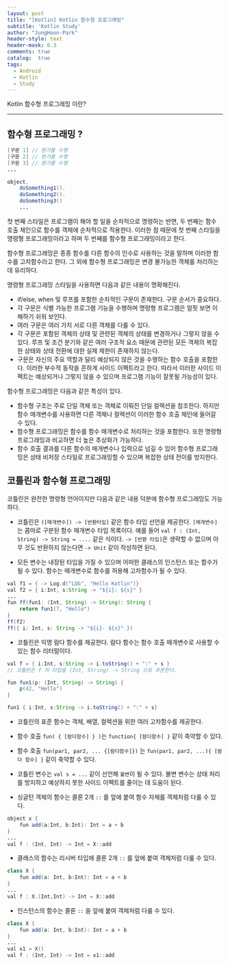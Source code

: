 ```yaml
---
layout: post
title: "[Kotlin] Kotlin 함수형 프로그래밍"
subtitle: 'Kotlin Study'
author: "JungHoon-Park"
header-style: text
header-mask: 0.3
comments: true
catalog:  true
tags:
  - Android
  - Kotlin
  - Study
---
```


Kotlin 함수형 프로그래밍 이란?

---

## 함수형 프로그래밍 ?

~~~java
[구문 1] // 뭔가를 수행
[구문 2] // 뭔가를 수행
[구문 3] // 뭔가를 수행
...
~~~


~~~java
object.
    doSomething1().
    doSomething2().
    doSomething3()
    ...
~~~

첫 번째 스타일은 프로그램이 해야 할 일을 순차적으로 명령하는 반면, 두 번째는 함수 호출 체인으로 함수를 객체에 순차적으로 적용한다.
이러한 점 때문에 첫 번째 스타일을 명령형 프로그래밍이라고 하며 두 번째를 함수형 프로그래밍이라고 한다.

함수형 프로그래밍은 종종 함수를 다른 함수의 인수로 사용하는 것을 말하며 이러한 함수를 고차함수라고 한다. 그 외에 함수형 프로그래밍은 변경 불가능한 객체를 처리하는데 유리하다.


명령형 프로그래밍 스타일을 사용하면 다음과 같은 내용이 명확해진다.
- if/else, when 및 루프를 포함한 순차적인 구문이 존재한다. 구문 순서가 중요하다.
- 각 구문은 식별 가능한 프로그램 기능을 수행하며 명령형 프로그램은 얼핏 보면 이해하기 쉬워 보인다.
- 여러 구문은 여러 가지 서로 다른 객체를 다룰 수 있다.
- 각 구문은 포함된 객체의 상태 및 관련된 객체의 상태를 변경하거나 그렇지 않을 수 있다. 루프 및 조건 분기와 같은 여러 구조적 요소 때문에 관련된 모든 객체의 복잡한 상태와 상태 전환에 대한 실제 제한이 존재하지 않는다.
- 구문은 자신의 주요 역할과 달리 예상되지 않은 것을 수행하는 함수 호출을 포함한다. 이러한 부수적 동작을 흔하게 사이드 이펙트라고 한다. 따라서 이러한 사이드 이펙트는 예상되거나 그렇지 않을 수 있으며 프로그램 기능이 잘못될 가능성이 있다.


함수형 프로그래밍은 다음과 같은 특성이 있다.
- 함수형 구조는 주로 단일 객체 또는 객체로 이뤄진 단일 컬렉션을 참조한다. 하지만 함수 매개변수를 사용하면 다른 객체나 컬렉션이 이러한 함수 호출 체인에 들어갈 수 있다.
- 함수형 프로그래밍은 함수를 함수 매개변수로 처리하는 것을 포함한다. 또한 명령형 프로그래밍과 비교하면 더 높은 추상화가 가능하다.
- 함수 호출 결과를 다른 함수의 매개변수나 입력으로 넘길 수 있어 함수형 프로그래밍은 상태 비저장 스타일로 프로그래밍할 수 있으며 복잡한 상태 전이를 방지한다.


## 코틀린과 함수형 프로그래밍

코틀린은 완전한 명령형 언어이지만 다음과 같은 내용 덕분에 함수형 프로그래밍도 가능하다.

- 코틀린은 `([매개변수]) -> [반환타입]` 같은 함수 타입 선언을 제공한다. `[매개변수]`는 콤마로 구분된 함수 매개변수 타입 목록이다.
예를 들어 `val f : (Int, String) -> String = ....` 같은 식이다. `-> [반환 타입]`은 생략할 수 없으며 아무 것도 반환하지 않는다면 `-> Unit` 같이 작성하면 된다.

- 모든 변수는 내장된 타입을 가질 수 있으며 어떠한 클래스의 인스턴스 또는 함수가 될 수 있다. 함수는 매개변수로 함수를 허용해 고차함수가 될 수 있다.
~~~java
val f1 = { -> Log.d("LOG", "Hello Kotlin")}
val f2 = { i:Int, s:String -> "${i}: ${s}" }
...
fun ff(fun1: (Int, String) -> String): String {
    return fun1(7, "Hello")
}
ff(f2)
ff({ i: Int, s: String -> "${i}- ${s}" })
~~~

- 코틀린은 익명 람다 함수를 제공한다. 람다 함수는 함수 호출 매개변수로 사용할 수 있는 함수 리터럴이다.
~~~java
val f = { i:Int, s:String -> i.toString() + ":" + s }
// 코틀린은 f 의 타입을 (Int, String) -> String 으로 추론한다.

fun fun1(p: (Int, String) -> String) {
    p(42, "Hello")
}

fun1 { i:Int, s:String -> i.toString() + ":" + s}
~~~

- 코틀린의 표준 함수는 객체, 배열, 컬렉션을 위한 여러 고차함수를 제공한다.

- 함수 호출 `fun( { [람다함수] } )`는 `function{ [람다함수] }` 같이 축약할 수 있다.

- 함수 호출 `fun(par1, par2, ... {[람다함수]})` 는 `fun(par1, par2, ...){ [람다 함수] }` 같이 축약할 수 있다.

- 코틀린 변수는 `val s = ...` 같이 선언해 `불변`이 될 수 있다. 불변 변수는 상태 처리를 방지하고 예상하지 못한 사이드 이펙트를 줄이는 데 도움이 된다.

- 싱글턴 객체의 함수는 콜론 2개 `::` 를 앞에 붙여 함수 자체를 객체처럼 다룰 수 있다.
~~~java
object x {
    fun add(a:Int, b:Int): Int = a + b
}
...
val f : (Int, Int) -> Int = X::add
~~~

- 클래스의 함수는 리시버 타입에 콜론 2개 `::` 를 앞에 붙여 객체처럼 다룰 수 있다.
~~~java
class X {
    fun add(a: Int, b:Int): Int = a + b
}
...
val f : X.(Int,Int) -> Int = X::add
~~~

- 인스턴스의 함수는 콜론 `::` 을 앞에 붙여 객체처럼 다룰 수 있다.
~~~java
class X {
    fun add(a: Int, b:Int): Int = a + b
}
...
val x1 = X()
val f : (Int, Int) -> Int = x1::add
~~~








